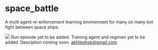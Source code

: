 # space_battle
A multi agent re-enforcement learning environment for many on many bot fight between space ships.

![](https://github.com/aspk/space_battle/Random_agent.gif)
Run episode yet to be added.
Training agent and regimen yet to be added.
Desciption coming soon.
akhileshsk@gmail.com
